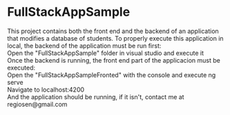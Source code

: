 # FullStackAppSample
<div>This project contains both the front end and the backend of an application that modifies a database of students.
To properly execute this application in local, the backend of the application must be run first:</div>
<div>Open the "FullStackAppSample" folder in visual studio and execute it</div>
Once the backend is running, the front end part of the applicacion must be executed:
<div>Open the "FullStackAppSampleFronted" with the console and execute ng serve</div>
<div>Navigate to localhost:4200</div>
<div>And the application should be running, if it isn't, contact me at regiosen@gmail.com</div>

